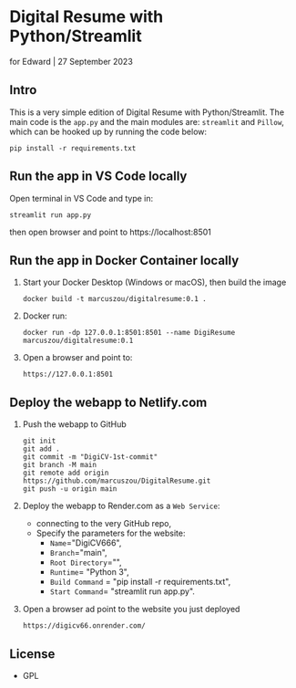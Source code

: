 # Digital Resume with Python/Streamlit

for Edward | 27 September 2023



## Intro

This is a very simple edition of Digital Resume with Python/Streamlit. The main code is the `app.py` and the main modules are: `streamlit` and `Pillow`, which can be hooked up by running the code below:

```
pip install -r requirements.txt
```



## Run the app in VS Code locally

Open terminal in VS Code and type in:

```
streamlit run app.py
```

then open browser and point to https://localhost:8501



## Run the app in Docker Container locally

1. Start your Docker Desktop (Windows or macOS), then build the image

   ```
   docker build -t marcuszou/digitalresume:0.1 .
   ```

2. Docker run:

   ```
   docker run -dp 127.0.0.1:8501:8501 --name DigiResume marcuszou/digitalresume:0.1
   ```

3. Open a browser and point to:

   ```
   https://127.0.0.1:8501
   ```



## Deploy the webapp to Netlify.com

1. Push the webapp to GitHub

   ```
   git init
   git add .
   git commit -m "DigiCV-1st-commit"
   git branch -M main
   git remote add origin https://github.com/marcuszou/DigitalResume.git
   git push -u origin main
   ```

2. Deploy the webapp to Render.com as a `Web Service`:

   - connecting to the very GitHub repo,
   - Specify the parameters for the website:
     - `Name`="DigiCV666", 
     - `Branch`="main",
     - `Root Directory`="",
     - `Runtime`= "Python 3",
     - `Build Command` = "pip install -r requirements.txt",
     - `Start Command`= "streamlit run app.py".

   

3. Open a browser ad point to the website you just deployed

   ```
   https://digicv66.onrender.com/
   ```

   

## License

* GPL